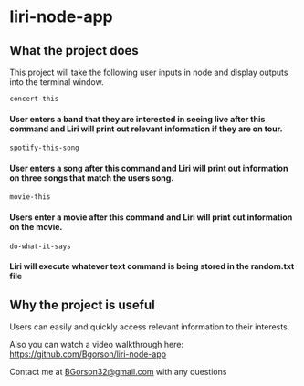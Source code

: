 # liri-node-app

## What the project does
This project will take the following user inputs in node and display outputs into the terminal window.

```concert-this```
#### User enters a band that they are interested in seeing live after this command and Liri will print out relevant information if they are on tour.

```spotify-this-song```
#### User enters a song after this command and Liri will print out information on three songs that match the users song.

```movie-this```
#### Users enter a movie after this command and Liri will print out information on the movie. 

```do-what-it-says```
#### Liri will execute whatever text command is being stored in the random.txt file



## Why the project is useful
Users can easily and quickly access relevant information to their interests. 

Also you can watch a video walkthrough here: https://github.com/Bgorson/liri-node-app

Contact me at BGorson32@gmail.com with any questions
